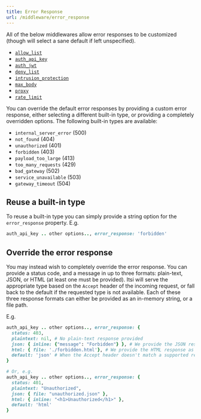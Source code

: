 ```yaml
---
title: Error Response
url: /middleware/error_response
---
```


All of the below middlewares allow error responses to be customized (though will select a sane default if left unspecified).
* [`allow_list`](/middleware/allow_list)
* [`auth_api_key`](/middleware/auth_api_key)
* [`auth_jwt`](/middleware/auth_jwt)
* [`deny_list`](/middleware/deny_list)
* [`intrusion_protection`](/middleware/intrusion_protection)
* [`max_body`](/middleware/max_body)
* [`proxy`](/middleware/proxy)
* [`rate_limit`](/middleware/rate_limit)

You can override the default error responses by providing a custom error response, either selecting a different built-in type,
or providing a completely overridden options.
The following built-in types are available:
* `internal_server_error` (500)
* `not_found` (404)
* `unauthorized` (401)
* `forbidden` (403)
* `payload_too_large` (413)
* `too_many_requests` (429)
* `bad_gateway` (502)
* `service_unavailable` (503)
* `gateway_timeout` (504)

## Reuse a built-in type
To reuse a built-in type you can simply provide a string option for the `error_response` property.
E.g.
```ruby
auth_api_key .. other options.., error_response: 'forbidden'
```

## Override the error response
You may instead wish to completely override the error response. You can provide a status code, and a message in up to three
formats: plain-text, JSON, or HTML (at least one must be provided). Itsi will serve the appropriate type based on the `Accept` header of the incoming request, or fall back to the default if the requested type is not available.
Each of these three response formats can either be provided as an in-memory string, or a file path.

E.g.

```ruby
auth_api_key .. other options.., error_response: {
  status: 403,
  plaintext: nil, # No plain-text response provided
  json: { inline: {"message": "Forbidden"} }, # We provide the JSON response inline
  html: { file: './forbidden.html'}, # We provide the HTML response as a file path
  default: 'json' # When the Accept header doesn't match a supported response type, we'll default to JSON
}

# Or, e.g.
auth_api_key .. other options.., error_response: {
  status: 401,
  plaintext: "Unauthorized",
  json: { file: "unauthorized.json" },
  html: { inline: "<h1>Unauthorized</h1>" },
  default: 'html'
}
```

